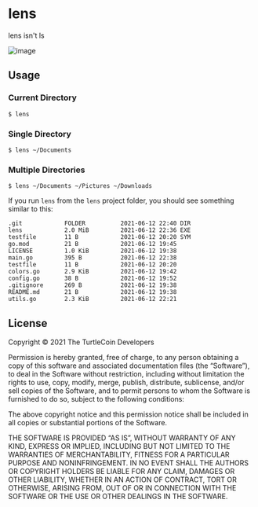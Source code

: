 # lens
lens isn't ls


![image](https://user-images.githubusercontent.com/34389545/121794829-11abb080-cbd1-11eb-9a94-72772747c87b.png)


## Usage

### Current Directory

```
$ lens
```

### Single Directory

```
$ lens ~/Documents
```

### Multiple Directories

```
$ lens ~/Documents ~/Pictures ~/Downloads
```

If you run `lens` from the `lens` project folder, you should see something similar to this:

```
.git            FOLDER          2021-06-12 22:40 DIR
lens            2.0 MiB         2021-06-12 22:36 EXE
testfile        11 B            2021-06-12 20:20 SYM
go.mod          21 B            2021-06-12 19:45
LICENSE         1.0 KiB         2021-06-12 19:38
main.go         395 B           2021-06-12 22:38
testfile        11 B            2021-06-12 20:20
colors.go       2.9 KiB         2021-06-12 19:42
config.go       38 B            2021-06-12 19:52
.gitignore      269 B           2021-06-12 19:38
README.md       21 B            2021-06-12 19:38
utils.go        2.3 KiB         2021-06-12 22:21
```

## License

Copyright © 2021 The TurtleCoin Developers

Permission is hereby granted, free of charge, to any person obtaining a copy of this software and associated documentation files (the “Software”), to deal in the Software without restriction, including without limitation the rights to use, copy, modify, merge, publish, distribute, sublicense, and/or sell copies of the Software, and to permit persons to whom the Software is furnished to do so, subject to the following conditions:

The above copyright notice and this permission notice shall be included in all copies or substantial portions of the Software.

THE SOFTWARE IS PROVIDED “AS IS”, WITHOUT WARRANTY OF ANY KIND, EXPRESS OR IMPLIED, INCLUDING BUT NOT LIMITED TO THE WARRANTIES OF MERCHANTABILITY, FITNESS FOR A PARTICULAR PURPOSE AND NONINFRINGEMENT. IN NO EVENT SHALL THE AUTHORS OR COPYRIGHT HOLDERS BE LIABLE FOR ANY CLAIM, DAMAGES OR OTHER LIABILITY, WHETHER IN AN ACTION OF CONTRACT, TORT OR OTHERWISE, ARISING FROM, OUT OF OR IN CONNECTION WITH THE SOFTWARE OR THE USE OR OTHER DEALINGS IN THE SOFTWARE.
